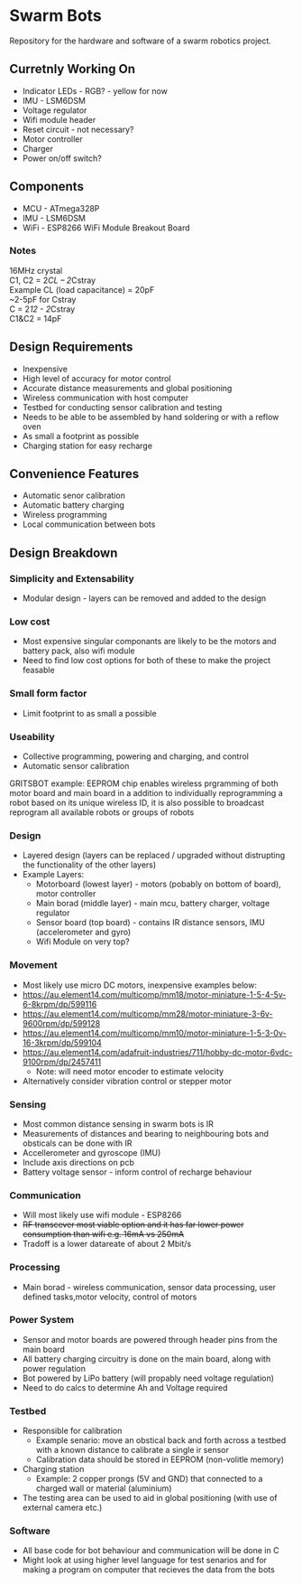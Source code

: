 # Swarm Bots

Repository for the hardware and software of a swarm robotics project.

## Curretnly Working On

* Indicator LEDs - RGB? - yellow for now
* IMU - LSM6DSM
* Voltage regulator
* Wifi module header
* Reset circuit - not necessary?
* Motor controller
* Charger
* Power on/off switch?

## Components

* MCU - ATmega328P
* IMU - LSM6DSM
* WiFi - ESP8266 WiFi Module Breakout Board

### Notes

16MHz crystal  
C1, C2 = 2*CL – 2*Cstray  
Example CL (load capacitance) = 20pF  
~2-5pF for Cstray  
C = 2*12 - 2*Cstray  
C1&C2 = 14pF  

## Design Requirements

* Inexpensive
* High level of accuracy for motor control
* Accurate distance measurements and global positioning
* Wireless communication with host computer
* Testbed for conducting sensor calibration and testing
* Needs to be able to be assembled by hand soldering or with a reflow oven
* As small a footprint as possible
* Charging station for easy recharge

## Convenience Features

* Automatic senor calibration
* Automatic battery charging
* Wireless programming
* Local communication between bots

## Design Breakdown

### Simplicity and Extensability

* Modular design - layers can be removed and added to the design

### Low cost

* Most expensive singular componants are likely to be the motors and battery pack, also wifi module
* Need to find low cost options for both of these to make the project feasable

### Small form factor

* Limit footprint to as small a possible

### Useability

* Collective programming, powering and charging, and control
* Automatic sensor calibration

GRITSBOT example: EEPROM chip enables wireless prgramming of both motor board and main board
in a addition to individually  reprogramming a robot based on its unique wireless ID, it is also possible to broadcast reprogram all available robots or groups of robots

### Design

* Layered design (layers can be replaced / upgraded without distrupting the functionality of the other layers)
* Example Layers:
  * Motorboard (lowest layer) - motors (pobably on bottom of board), motor controller
  * Main borad (middle layer) - main mcu, battery charger, voltage regulator
  * Sensor board (top board) - contains IR distance sensors, IMU (accelerometer and gyro)
  * Wifi Module on very top?

### Movement

* Most likely use micro DC motors, inexpensive examples below:
* https://au.element14.com/multicomp/mm18/motor-miniature-1-5-4-5v-6-8krpm/dp/599116 
* https://au.element14.com/multicomp/mm28/motor-miniature-3-6v-9600rpm/dp/599128
* https://au.element14.com/multicomp/mm10/motor-miniature-1-5-3-0v-16-3krpm/dp/599104
* https://au.element14.com/adafruit-industries/711/hobby-dc-motor-6vdc-9100rpm/dp/2457411
  * Note: will need motor encoder to estimate velocity
* Alternatively consider vibration control or stepper motor

### Sensing

* Most common distance sensing in swarm bots is IR
* Measurements of distances and bearing to neighbouring bots and obsticals can be done with IR
* Accellerometer and gyroscope (IMU)
* Include axis directions on pcb
* Battery voltage sensor - inform control of recharge behaviour

### Communication

* Will most likely use wifi module - ESP8266
* ~~RF transcever most viable option and it has far lower power consumption than wifi e.g. 16mA vs 250mA~~
* Tradoff is a lower datareate of about 2 Mbit/s

### Processing

* Main borad - wireless communication, sensor data processing, user defined tasks,motor velocity, control of motors

### Power System

* Sensor and motor boards are powered through header pins from the main board
* All battery charging circuitry is done on the main board, along with power regulation
* Bot powered by LiPo battery (will propably need voltage regulation)
* Need to do calcs to determine Ah and Voltage required

### Testbed

* Responsible for calibration
  * Example senario: move an obstical back and forth across a testbed with a known distance to calibrate a single ir sensor
  * Calibration data should be stored in EEPROM (non-volitle memory)
* Charging station
  * Example: 2 copper prongs (5V and GND) that connected to a charged wall or material (aluminium)
* The testing area can be used to aid in global positioning (with use of external camera etc.)

### Software

* All base code for bot behaviour and communication will be done in C
* Might look at using higher level language for test senarios and for making a program on computer that recieves the data from the bots